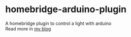 # homebridge-arduino-plugin
A homebridge plugin to control a light with arduino  
Read more in [my blog](https://wuleiaty.github.io/2018/07/21/Homebridge-homekit.html)
